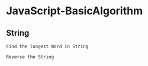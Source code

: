 # JavaScript-BasicAlgorithm

## String 
 ``` Find the longest Word in String ```

```Reverse the String```